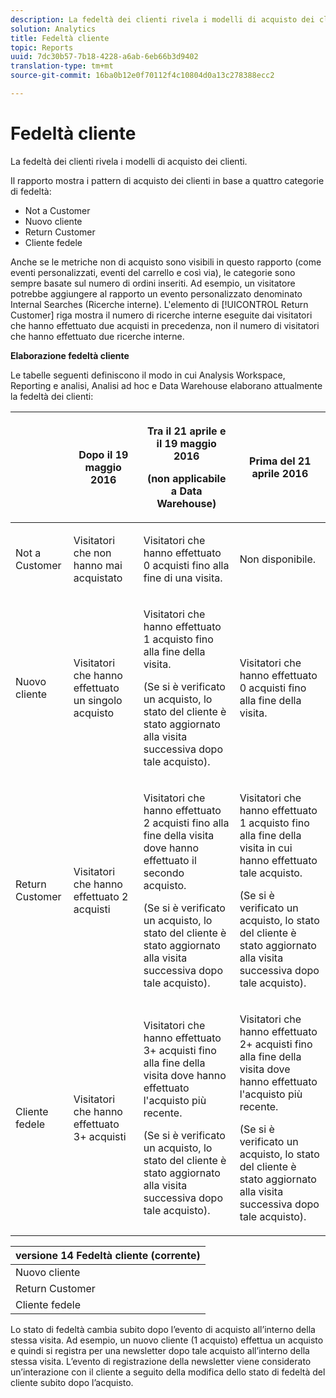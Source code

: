 ```yaml
---
description: La fedeltà dei clienti rivela i modelli di acquisto dei clienti.
solution: Analytics
title: Fedeltà cliente
topic: Reports
uuid: 7dc30b57-7b18-4228-a6ab-6eb66b3d9402
translation-type: tm+mt
source-git-commit: 16ba0b12e0f70112f4c10804d0a13c278388ecc2

---
```



# Fedeltà cliente

La fedeltà dei clienti rivela i modelli di acquisto dei clienti.

Il rapporto mostra i pattern di acquisto dei clienti in base a quattro categorie di fedeltà:

* Not a Customer
* Nuovo cliente
* Return Customer
* Cliente fedele

Anche se le metriche non di acquisto sono visibili in questo rapporto (come eventi personalizzati, eventi del carrello e così via), le categorie sono sempre basate sul numero di ordini inseriti. Ad esempio, un visitatore potrebbe aggiungere al rapporto un evento personalizzato denominato Internal Searches (Ricerche interne). L'elemento di [!UICONTROL Return Customer] riga mostra il numero di ricerche interne eseguite dai visitatori che hanno effettuato due acquisti in precedenza, non il numero di visitatori che hanno effettuato due ricerche interne.

**Elaborazione fedeltà cliente**

Le tabelle seguenti definiscono il modo in cui Analysis Workspace, Reporting e analisi, Analisi ad hoc e Data Warehouse elaborano attualmente la fedeltà dei clienti:

<table id="table_E6A5CA96BE5C47F29F09688A4D41BC60"> 
 <thead> 
  <tr> 
   <th colname="col1" class="entry"> </th> 
   <th colname="col2" class="entry"> <p>Dopo il 19 maggio 2016 </p> </th> 
   <th colname="col3" class="entry"> <p>Tra il 21 aprile e il 19 maggio 2016 </p> <p>(non applicabile a Data Warehouse) </p> </th> 
   <th colname="col4" class="entry"> <p>Prima del 21 aprile 2016 </p> </th> 
  </tr>
 </thead>
 <tbody> 
  <tr> 
   <td colname="col1"> <p>Not a Customer </p> </td> 
   <td colname="col2"> <p>Visitatori che non hanno mai acquistato </p> </td> 
   <td colname="col3"> <p>Visitatori che hanno effettuato 0 acquisti fino alla fine di una visita. </p> </td> 
   <td colname="col4"> <p>Non disponibile. </p> </td> 
  </tr> 
  <tr> 
   <td colname="col1"> <p>Nuovo cliente </p> </td> 
   <td colname="col2"> <p>Visitatori che hanno effettuato un singolo acquisto </p> </td> 
   <td colname="col3"> <p>Visitatori che hanno effettuato 1 acquisto fino alla fine della visita. </p> <p>(Se si è verificato un acquisto, lo stato del cliente è stato aggiornato alla visita successiva dopo tale acquisto). </p> </td> 
   <td colname="col4"> <p>Visitatori che hanno effettuato 0 acquisti fino alla fine della visita. </p> </td> 
  </tr> 
  <tr> 
   <td colname="col1"> <p>Return Customer </p> </td> 
   <td colname="col2"> <p>Visitatori che hanno effettuato 2 acquisti </p> </td> 
   <td colname="col3"> <p>Visitatori che hanno effettuato 2 acquisti fino alla fine della visita dove hanno effettuato il secondo acquisto. </p> <p>(Se si è verificato un acquisto, lo stato del cliente è stato aggiornato alla visita successiva dopo tale acquisto). </p> </td> 
   <td colname="col4"> <p>Visitatori che hanno effettuato 1 acquisto fino alla fine della visita in cui hanno effettuato tale acquisto. </p> <p>(Se si è verificato un acquisto, lo stato del cliente è stato aggiornato alla visita successiva dopo tale acquisto). </p> </td> 
  </tr> 
  <tr> 
   <td colname="col1"> <p>Cliente fedele </p> </td> 
   <td colname="col2"> <p>Visitatori che hanno effettuato 3+ acquisti </p> </td> 
   <td colname="col3"> <p>Visitatori che hanno effettuato 3+ acquisti fino alla fine della visita dove hanno effettuato l'acquisto più recente. </p> <p>(Se si è verificato un acquisto, lo stato del cliente è stato aggiornato alla visita successiva dopo tale acquisto). </p> </td> 
   <td colname="col4"> <p>Visitatori che hanno effettuato 2+ acquisti fino alla fine della visita dove hanno effettuato l'acquisto più recente. </p> <p>(Se si è verificato un acquisto, lo stato del cliente è stato aggiornato alla visita successiva dopo tale acquisto). </p> </td> 
  </tr> 
 </tbody> 
</table>

| versione 14 Fedeltà cliente (corrente) |
|---|
| Nuovo cliente | 1 visita e 1 acquisto |
| Return Customer | Più di 1 visita e 2 acquisti |
| Cliente fedele | Più di 1 visita e 3+ acquisti |

Lo stato di fedeltà cambia subito dopo l’evento di acquisto all’interno della stessa visita. Ad esempio, un nuovo cliente (1 acquisto) effettua un acquisto e quindi si registra per una newsletter dopo tale acquisto all’interno della stessa visita. L’evento di registrazione della newsletter viene considerato un’interazione con il cliente a seguito della modifica dello stato di fedeltà del cliente subito dopo l’acquisto.
